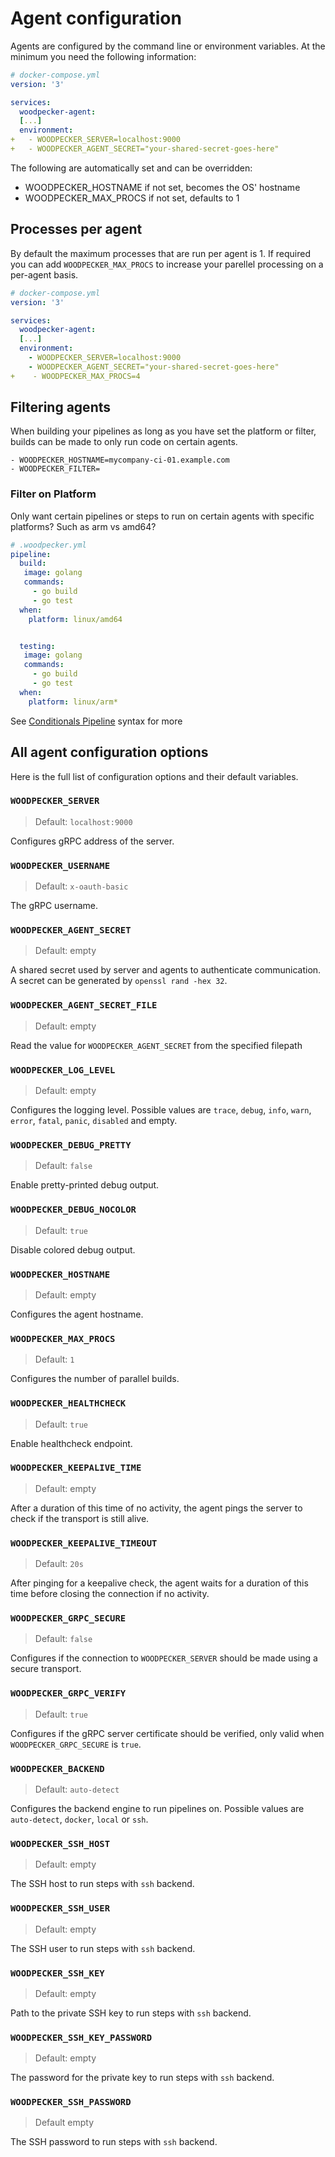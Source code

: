 # Agent configuration

Agents are configured by the command line or environment variables. At the minimum you need the following information:

```yaml
# docker-compose.yml
version: '3'

services:
  woodpecker-agent:
  [...]
  environment:
+   - WOODPECKER_SERVER=localhost:9000
+   - WOODPECKER_AGENT_SECRET="your-shared-secret-goes-here"

```

The following are automatically set and can be overridden:

- WOODPECKER_HOSTNAME if not set, becomes the OS' hostname
- WOODPECKER_MAX_PROCS if not set, defaults to 1

## Processes per agent

By default the maximum processes that are run per agent is 1. If required you can add `WOODPECKER_MAX_PROCS` to increase your parellel processing on a per-agent basis.

```yaml
# docker-compose.yml
version: '3'

services:
  woodpecker-agent:
  [...]
  environment:
    - WOODPECKER_SERVER=localhost:9000
    - WOODPECKER_AGENT_SECRET="your-shared-secret-goes-here"
+    - WOODPECKER_MAX_PROCS=4
```

## Filtering agents

When building your pipelines as long as you have set the platform or filter, builds can be made to only run code on certain agents.

```
- WOODPECKER_HOSTNAME=mycompany-ci-01.example.com
- WOODPECKER_FILTER=
```

### Filter on Platform

Only want certain pipelines or steps to run on certain agents with specific platforms? Such as arm vs amd64?

```yaml
# .woodpecker.yml
pipeline:
  build:
   image: golang
   commands:
     - go build
     - go test
  when:
    platform: linux/amd64


  testing:
   image: golang
   commands:
     - go build
     - go test
  when:
    platform: linux/arm*


```

See [Conditionals Pipeline](/docs/usage/pipeline-syntax#step-when---conditional-execution) syntax for more


## All agent configuration options

Here is the full list of configuration options and their default variables.

### `WOODPECKER_SERVER`
> Default: `localhost:9000`

Configures gRPC address of the server.

### `WOODPECKER_USERNAME`
> Default: `x-oauth-basic`

The gRPC username.

### `WOODPECKER_AGENT_SECRET`
> Default: empty

A shared secret used by server and agents to authenticate communication. A secret can be generated by `openssl rand -hex 32`.

### `WOODPECKER_AGENT_SECRET_FILE`
> Default: empty

Read the value for `WOODPECKER_AGENT_SECRET` from the specified filepath

### `WOODPECKER_LOG_LEVEL`
> Default: empty

Configures the logging level. Possible values are `trace`, `debug`, `info`, `warn`, `error`, `fatal`, `panic`, `disabled` and empty.

### `WOODPECKER_DEBUG_PRETTY`
> Default: `false`

Enable pretty-printed debug output.

### `WOODPECKER_DEBUG_NOCOLOR`
> Default: `true`

Disable colored debug output.

### `WOODPECKER_HOSTNAME`
> Default: empty

Configures the agent hostname.

### `WOODPECKER_MAX_PROCS`
> Default: `1`

Configures the number of parallel builds.

### `WOODPECKER_HEALTHCHECK`
> Default: `true`

Enable healthcheck endpoint.

### `WOODPECKER_KEEPALIVE_TIME`
> Default: empty

After a duration of this time of no activity, the agent pings the server to check if the transport is still alive.

### `WOODPECKER_KEEPALIVE_TIMEOUT`
> Default: `20s`

After pinging for a keepalive check, the agent waits for a duration of this time before closing the connection if no activity.

### `WOODPECKER_GRPC_SECURE`
> Default: `false`

Configures if the connection to `WOODPECKER_SERVER` should be made using a secure transport.

### `WOODPECKER_GRPC_VERIFY`
> Default: `true`

Configures if the gRPC server certificate should be verified, only valid when `WOODPECKER_GRPC_SECURE` is `true`.

### `WOODPECKER_BACKEND`
> Default: `auto-detect`

Configures the backend engine to run pipelines on. Possible values are `auto-detect`, `docker`, `local` or `ssh`.

### `WOODPECKER_SSH_HOST`
> Default: empty

The SSH host to run steps with `ssh` backend.

### `WOODPECKER_SSH_USER`
> Default: empty

The SSH user to run steps with `ssh` backend.

### `WOODPECKER_SSH_KEY`
> Default: empty

Path to the private SSH key to run steps with `ssh` backend.

### `WOODPECKER_SSH_KEY_PASSWORD`
> Default: empty

The password for the private key to run steps with `ssh` backend.

### `WOODPECKER_SSH_PASSWORD`
> Default empty

The SSH password to run steps with `ssh` backend.
